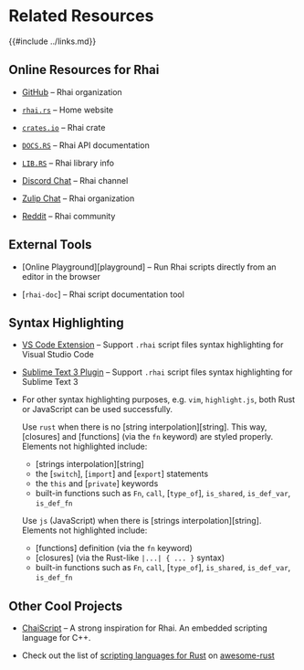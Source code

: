 Related Resources
=================

{{#include ../links.md}}


Online Resources for Rhai
-------------------------

* [GitHub](https://github.com/rhaiscript) &ndash; Rhai organization

* [`rhai.rs`](https://rhai.rs) &ndash; Home website

* [`crates.io`](https://crates.io/crates/rhai) &ndash; Rhai crate

* [`DOCS.RS`](https://docs.rs/rhai) &ndash; Rhai API documentation

* [`LIB.RS`](https://lib.rs/crates/rhai) &ndash; Rhai library info

* [Discord Chat](https://discord.gg/HquqbYFcZ9) &ndash; Rhai channel

* [Zulip Chat](https://rhaiscript.zulipchat.com) &ndash; Rhai organization

* [Reddit](https://www.reddit.com/r/Rhai) &ndash; Rhai community


External Tools
--------------

* [Online Playground][playground] &ndash; Run Rhai scripts directly from an editor in the browser

* [`rhai-doc`] &ndash; Rhai script documentation tool


Syntax Highlighting
-------------------

* [VS Code Extension](https://marketplace.visualstudio.com/items?itemName=rhaiscript.vscode-rhai)
  &ndash; Support `.rhai` script files syntax highlighting for Visual Studio Code

* [Sublime Text 3 Plugin](https://packagecontrol.io/packages/Rhai) &ndash; Support `.rhai` script
  files syntax highlighting for Sublime Text 3

* For other syntax highlighting purposes, e.g. `vim`, `highlight.js`, both Rust or JavaScript can be
  used successfully.
  
  Use `rust` when there is no [string interpolation][string]. This way, [closures] and [functions]
  (via the `fn` keyword) are styled properly. Elements not highlighted include:
  * [strings interpolation][string]
  * the [`switch`], [`import`] and [`export`] statements
  * the `this` and [`private`] keywords
  * built-in functions such as `Fn`, `call`, [`type_of`], `is_shared`, `is_def_var`, `is_def_fn`

  Use `js` (JavaScript) when there is [strings interpolation][string].  Elements not highlighted include:
  * [functions] definition (via the `fn` keyword)
  * [closures] (via the Rust-like `|...| { ... }` syntax)
  * built-in functions such as `Fn`, `call`, [`type_of`], `is_shared`, `is_def_var`, `is_def_fn`


Other Cool Projects
-------------------

* [ChaiScript](http://chaiscript.com) &ndash; A strong inspiration for Rhai.
  An embedded scripting language for C++.

* Check out the list of [scripting languages for Rust](https://github.com/rust-unofficial/awesome-rust#scripting)
  on [awesome-rust](https://github.com/rust-unofficial/awesome-rust)
